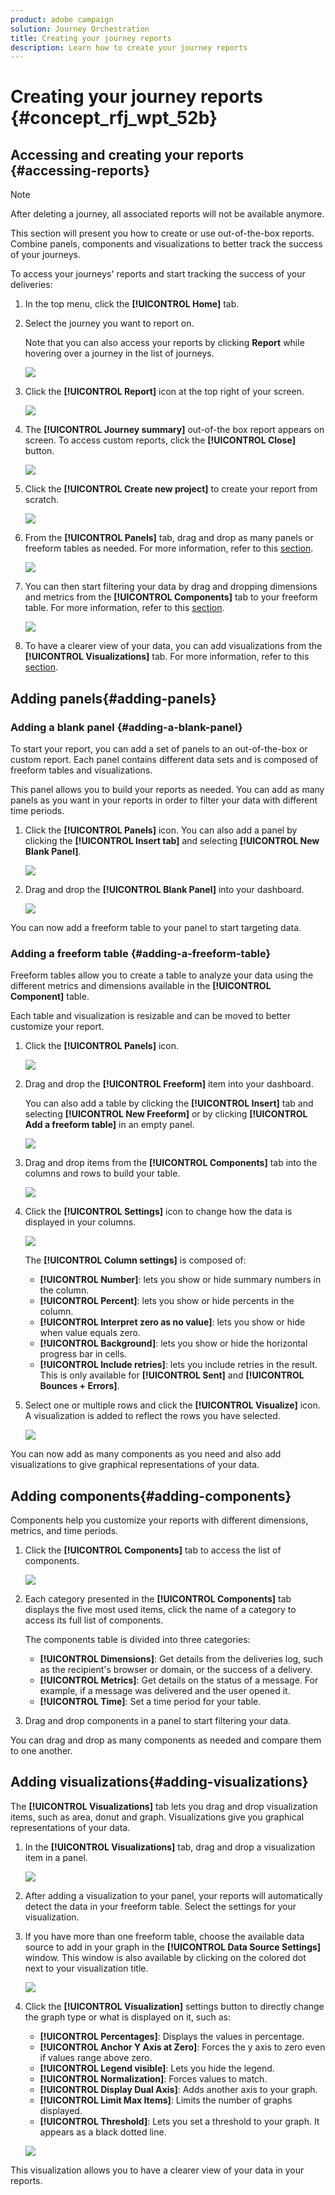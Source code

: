 ```yaml
---
product: adobe campaign
solution: Journey Orchestration
title: Creating your journey reports
description: Learn how to create your journey reports
---
```


# Creating your journey reports {#concept_rfj_wpt_52b}

## Accessing and creating your reports {#accessing-reports}

>[!NOTE]
>
>After deleting a journey, all associated reports will not be available anymore.

This section will present you how to create or use out-of-the-box reports. Combine panels, components and visualizations to better track the success of your journeys.

To access your journeys' reports and start tracking the success of your deliveries:

1. In the top menu, click the **[!UICONTROL Home]** tab.

1. Select the journey you want to report on.

   Note that you can also access your reports by clicking **Report** while hovering over a journey in the list of journeys.

    ![](../assets/dynamic_report_journey.png)

1. Click the **[!UICONTROL Report]** icon at the top right of your screen.

    ![](../assets/dynamic_report_journey_2.png)

1. The **[!UICONTROL Journey summary]** out-of-the box report appears on screen. To access custom reports, click the **[!UICONTROL Close]** button.

    ![](../assets/dynamic_report_journey_12.png)

1. Click the **[!UICONTROL Create new project]** to create your report from scratch.

    ![](../assets/dynamic_report_journey_3.png)

1. From the **[!UICONTROL Panels]** tab, drag and drop as many panels or freeform tables as needed. For more information, refer to this [section](#adding-panels).

    ![](../assets/dynamic_report_journey_4.png)

1. You can then start filtering your data by drag and dropping dimensions and metrics from the **[!UICONTROL Components]** tab to your freeform table. For more information, refer to this [section](#adding-components).

    ![](../assets/dynamic_report_journey_5.png)

1. To have a clearer view of your data, you can add visualizations from the **[!UICONTROL Visualizations]** tab. For more information, refer to this [section](#adding-visualizations).

## Adding panels{#adding-panels}

### Adding a blank panel {#adding-a-blank-panel}

To start your report, you can add a set of panels to an out-of-the-box or custom report. Each panel contains different data sets and is composed of freeform tables and visualizations.

This panel allows you to build your reports as needed. You can add as many panels as you want in your reports in order to filter your data with different time periods.

1. Click the **[!UICONTROL Panels]** icon. You can also add a panel by clicking the **[!UICONTROL Insert tab]** and selecting **[!UICONTROL New Blank Panel]**.

   ![](../assets/dynamic_report_panel_1.png)

1. Drag and drop the **[!UICONTROL Blank Panel]** into your dashboard.

   ![](../assets/dynamic_report_panel.png)

You can now add a freeform table to your panel to start targeting data.

### Adding a freeform table {#adding-a-freeform-table}

Freeform tables allow you to create a table to analyze your data using the different metrics and dimensions available in the **[!UICONTROL Component]** table.

Each table and visualization is resizable and can be moved to better customize your report.

1. Click the **[!UICONTROL Panels]** icon.

   ![](../assets/dynamic_report_panel_1.png)

1. Drag and drop the **[!UICONTROL Freeform]** item into your dashboard.

   You can also add a table by clicking the **[!UICONTROL Insert]** tab and selecting **[!UICONTROL New Freeform]** or by clicking **[!UICONTROL Add a freeform table]** in an empty panel. 

   ![](../assets/dynamic_report_panel_2.png)

1. Drag and drop items from the **[!UICONTROL Components]** tab into the columns and rows to build your table.

   ![](../assets/dynamic_report_freeform_3.png)

1. Click the **[!UICONTROL Settings]** icon to change how the data is displayed in your columns.

   ![](../assets/dynamic_report_freeform_4.png)

   The **[!UICONTROL Column settings]** is composed of:

    * **[!UICONTROL Number]**: lets you show or hide summary numbers in the column.
    * **[!UICONTROL Percent]**: lets you show or hide percents in the column.
    * **[!UICONTROL Interpret zero as no value]**: lets you show or hide when value equals zero.
    * **[!UICONTROL Background]**: lets you show or hide the horizontal progress bar in cells.
    * **[!UICONTROL Include retries]**: lets you include retries in the result. This is only available for **[!UICONTROL Sent]** and **[!UICONTROL Bounces + Errors]**.

1. Select one or multiple rows and click the **[!UICONTROL Visualize]** icon. A visualization is added to reflect the rows you have selected.

   ![](../assets/dynamic_report_freeform_5.png)

You can now add as many components as you need and also add visualizations to give graphical representations of your data.

## Adding components{#adding-components}

Components help you customize your reports with different dimensions, metrics, and time periods.

1. Click the **[!UICONTROL Components]** tab to access the list of components.

   ![](../assets/dynamic_report_components.png)

1. Each category presented in the **[!UICONTROL Components]** tab displays the five most used items, click the name of a category to access its full list of components.

   The components table is divided into three categories:

    * **[!UICONTROL Dimensions]**: Get details from the deliveries log, such as the recipient's browser or domain, or the success of a delivery.
    * **[!UICONTROL Metrics]**: Get details on the status of a message. For example, if a message was delivered and the user opened it.
    * **[!UICONTROL Time]**: Set a time period for your table.

1. Drag and drop components in a panel to start filtering your data.

You can drag and drop as many components as needed and compare them to one another.

## Adding visualizations{#adding-visualizations}

The **[!UICONTROL Visualizations]** tab lets you drag and drop visualization items, such as area, donut and graph. Visualizations give you graphical representations of your data.

1. In the **[!UICONTROL Visualizations]** tab, drag and drop a visualization item in a panel.

   ![](../assets/dynamic_report_visualization_1.png)

1. After adding a visualization to your panel, your reports will automatically detect the data in your freeform table. Select the settings for your visualization.
1. If you have more than one freeform table, choose the available data source to add in your graph in the **[!UICONTROL Data Source Settings]** window. This window is also available by clicking on the colored dot next to your visualization title.

   ![](../assets/dynamic_report_visualization_2.png)

1. Click the **[!UICONTROL Visualization]** settings button to directly change the graph type or what is displayed on it, such as:

    * **[!UICONTROL Percentages]**: Displays the values in percentage. 
    * **[!UICONTROL Anchor Y Axis at Zero]**: Forces the y axis to zero even if values range above zero. 
    * **[!UICONTROL Legend visible]**: Lets you hide the legend.
    * **[!UICONTROL Normalization]**: Forces values to match.
    * **[!UICONTROL Display Dual Axis]**: Adds another axis to your graph.
    * **[!UICONTROL Limit Max Items]**: Limits the number of graphs displayed.
    * **[!UICONTROL Threshold]**: Lets you set a threshold to your graph. It appears as a black dotted line.

   ![](../assets/dynamic_report_visualization_3.png)

This visualization allows you to have a clearer view of your data in your reports.
